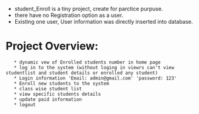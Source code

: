  * student_Enroll is a tiny project, create for parctice purpuse. 
 * there have no Registration option as a user.
 * Existing one user, User information was directly inserted into database.
 
 # Project Overview: 
       * dynamic vew of Enrolled students number in home page
       * log in to the system (without loging in viewrs can't view studentlist and student details or enrolled any student)
       * Login information 'Email: admin@gmail.com' 'password: 123'
       * Enroll new students to the system
       * class wise student list
       * view specific students details
       * update paid information
       * logout 
       
